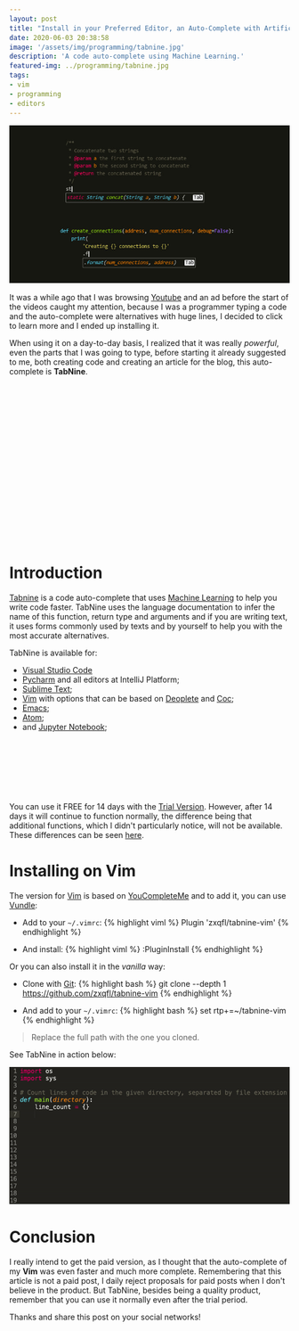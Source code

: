```yaml
---
layout: post
title: "Install in your Preferred Editor, an Auto-Complete with Artificial Intelligence"
date: 2020-06-03 20:38:58
image: '/assets/img/programming/tabnine.jpg'
description: 'A code auto-complete using Machine Learning.'
featured-img: ../programming/tabnine.jpg
tags:
- vim
- programming
- editors
---
```


![TabNine](/assets/img/programming/tabnine.jpg)

It was a while ago that I was browsing [Youtube](https://www.youtube.com/TerminalRootTV?sub_confirmation=1) and an ad before the start of the videos caught my attention, because I was a programmer typing a code and the auto-complete were alternatives with huge lines, I decided to click to learn more and I ended up installing it.

When using it on a day-to-day basis, I realized that it was really *powerful*, even the parts that I was going to type, before starting it already suggested to me, both creating code and creating an article for the blog, this auto-complete is **TabNine**.

<!-- QUADRADO -->
<script async src="//pagead2.googlesyndication.com/pagead/js/adsbygoogle.js"></script>
<ins class="adsbygoogle"
style="display:inline-block;width:336px;height:280px"
data-ad-client="ca-pub-2838251107855362"
data-ad-slot="5351066970"></ins>
<script>
(adsbygoogle = window.adsbygoogle || []).push({});
</script>

# Introduction
[Tabnine](https://www.tabnine.com/) is a code auto-complete that uses [Machine Learning](https://en.wikipedia.org/wiki/Machine_learning) to help you write code faster. TabNine uses the language documentation to infer the name of this function, return type and arguments and if you are writing text, it uses forms commonly used by texts and by yourself to help you with the most accurate alternatives.

TabNine is available for:
+ [Visual Studio Code](https://en.terminalroot.com.br/install-this-vs-code-extension-to-comment-out-ascii-blocks/)
+ [Pycharm](https://en.terminalroot.com.br/jython-the-language-that-mixes-java-with-python/) and all editors at IntelliJ Platform;
+ [Sublime Text](https://en.terminalroot.com.br/top-10-best-code-editors-for-linux/);
+ [Vim](https://en.terminalroot.com.br/100-tips-for-the-vim-editor/) with options that can be based on [Deoplete](https://github.com/tbodt/deoplete-tabnine) and [Coc](https://github.com/neoclide/coc-tabnine);
+ [Emacs](https://www.gnu.org/software/emacs/);
+ [Atom](https://en.terminalroot.com.br/top-10-best-code-editors-for-linux/);
+ and [Jupyter Notebook](https://jupyter.org/);

<!-- MINI ANÚNCIO -->
<script async src="//pagead2.googlesyndication.com/pagead/js/adsbygoogle.js"></script>
<!-- Games Root -->
<ins class="adsbygoogle"
style="display:inline-block;width:730px;height:95px"
data-ad-client="ca-pub-2838251107855362"
data-ad-slot="5351066970"></ins>
<script>
(adsbygoogle = window.adsbygoogle || []).push({});
</script>

You can use it FREE for 14 days with the [Trial Version](https://www.tabnine.com/trial/). However, after 14 days it will continue to function normally, the difference being that additional functions, which I didn't particularly notice, will not be available. These differences can be seen [here](https://www.tabnine.com/pricing).

# Installing on Vim
The version for [Vim](https://en.terminalroot.com.br/install-veonim-a-text-editor-based-on-vim-and-neovim/) is based on [YouCompleteMe](https://github.com/Valloric/YouCompleteMe) and to add it, you can use [Vundle](https://github.com/VundleVim/Vundle.vim):
+ Add to your `~/.vimrc`:
{% highlight viml %}
Plugin 'zxqfl/tabnine-vim'
{% endhighlight %}

+ And install:
{% highlight viml %}
:PluginInstall
{% endhighlight %}

<!-- RETANGULO LARGO 2 -->
<script async src="//pagead2.googlesyndication.com/pagead/js/adsbygoogle.js"></script>
<ins class="adsbygoogle"
style="display:block; text-align:center;"
data-ad-layout="in-article"
data-ad-format="fluid"
data-ad-client="ca-pub-2838251107855362"
data-ad-slot="8549252987"></ins>
<script>
(adsbygoogle = window.adsbygoogle || []).push({});
</script>

Or you can also install it in the *vanilla* way:
+ Clone with [Git](https://en.terminalroot.com.br/how-to-clone-only-a-subdirectory-with-git-or-svn/):
{% highlight bash %}
git clone --depth 1 https://github.com/zxqfl/tabnine-vim
{% endhighlight %}

+ And add to your `~/.vimrc`:
{% highlight bash %}
set rtp+=~/tabnine-vim
{% endhighlight %}

> Replace the full path with the one you cloned.

See TabNine in action below:

![TabNine](/assets/img/programming/tabnine.gif)

# Conclusion
I really intend to get the paid version, as I thought that the auto-complete of my **Vim** was even faster and much more complete. Remembering that this article is not a paid post, I daily reject proposals for paid posts when I don't believe in the product. But TabNine, besides being a quality product, remember that you can use it normally even after the trial period.

Thanks and share this post on your social networks!

<!-- RETANGULO LARGO -->
<script async src="https://pagead2.googlesyndication.com/pagead/js/adsbygoogle.js"></script>
<!-- Informat -->
<ins class="adsbygoogle"
style="display:block"
data-ad-client="ca-pub-2838251107855362"
data-ad-slot="2327980059"
data-ad-format="auto"
data-full-width-responsive="true"></ins>
<script>
(adsbygoogle = window.adsbygoogle || []).push({});
</script>


